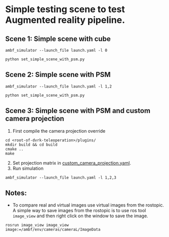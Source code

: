 # Simple testing scene to test Augmented reality pipeline.


## Scene 1: Simple scene with cube

```
ambf_simulator --launch_file launch.yaml -l 0 
```
```
python set_simple_scene_with_psm.py
```

## Scene 2: Simple scene with PSM

```
ambf_simulator --launch_file launch.yaml -l 1,2 
```
```
python set_simple_scene_with_psm.py
```

## Scene 3: Simple scene with PSM and custom camera projection
1. First compile the camera projection override
```
cd <root-of-dvrk-teleoperation>/plugins/
mkdir build && cd build
cmake ..
make 
```
2. Set projection matrix in [custom_camera_projection.yaml](./ADF/custom_camera_projection.yaml).
3. Run simulation
```
ambf_simulator --launch_file launch.yaml -l 1,2,3
```



## Notes:
- To compare real and virtual images use virtual images from the rostopic. A simple way to save images from the rostopic is to use ros tool `image_view` and then right click on the window to save the image.

```
rosrun image_view image_view image:=/ambf/env/cameras/cameraL/ImageData
```
